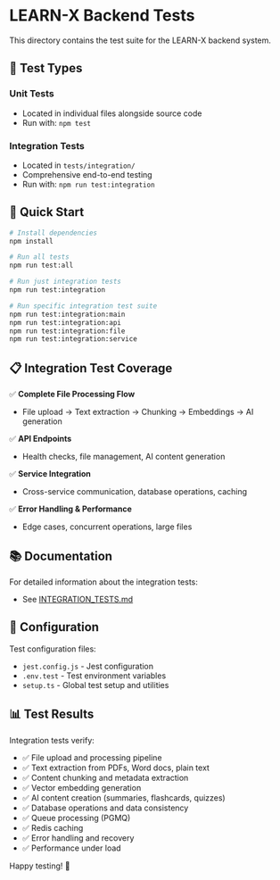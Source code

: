 # LEARN-X Backend Tests

This directory contains the test suite for the LEARN-X backend system.

## 🧪 Test Types

### Unit Tests
- Located in individual files alongside source code
- Run with: `npm test`

### Integration Tests
- Located in `tests/integration/`
- Comprehensive end-to-end testing
- Run with: `npm run test:integration`

## 🚀 Quick Start

```bash
# Install dependencies
npm install

# Run all tests
npm run test:all

# Run just integration tests
npm run test:integration

# Run specific integration test suite
npm run test:integration:main
npm run test:integration:api
npm run test:integration:file
npm run test:integration:service
```

## 📋 Integration Test Coverage

✅ **Complete File Processing Flow**
- File upload → Text extraction → Chunking → Embeddings → AI generation

✅ **API Endpoints**
- Health checks, file management, AI content generation

✅ **Service Integration**  
- Cross-service communication, database operations, caching

✅ **Error Handling & Performance**
- Edge cases, concurrent operations, large files

## 📚 Documentation

For detailed information about the integration tests:
- See [INTEGRATION_TESTS.md](./INTEGRATION_TESTS.md)

## 🔧 Configuration

Test configuration files:
- `jest.config.js` - Jest configuration
- `.env.test` - Test environment variables
- `setup.ts` - Global test setup and utilities

## 📊 Test Results

Integration tests verify:
- ✅ File upload and processing pipeline
- ✅ Text extraction from PDFs, Word docs, plain text
- ✅ Content chunking and metadata extraction
- ✅ Vector embedding generation
- ✅ AI content creation (summaries, flashcards, quizzes)
- ✅ Database operations and data consistency
- ✅ Queue processing (PGMQ)
- ✅ Redis caching
- ✅ Error handling and recovery
- ✅ Performance under load

Happy testing! 🎯 